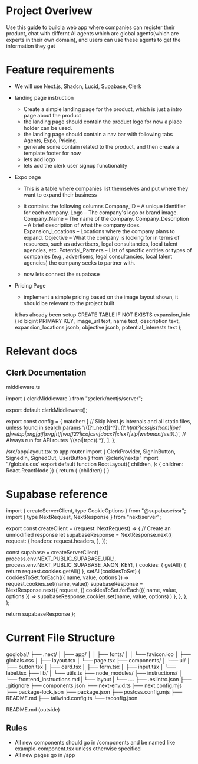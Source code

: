 # Project Overivew
Use this guide to build a web app where companies can register their product, chat with differnt AI agents which are global
agents(which are experts in their own domain), and users can use these agents to get the information they get

# Feature requirements
- We will use Next.js, Shadcn, Lucid, Supabase, Clerk

- landing page instruction
    - Create a simple landing page for the product, which is just a intro page about the product
    - the landing page should contain the product logo for now a place holder can be used.
    - the landing page should contain a nav bar with following tabs Agents, Expo, Pricing.
    - generate some contain related to the product, and then create a template footer for now
    - lets add logo
    - lets add the clerk user signup functionality
- Expo page
  - This is a table where companies list themselves and put where they want to expand their business
  - it contains the following columns
    Company_ID – A unique identifier for each company.
    Logo – The company's logo or brand image.
    Company_Name – The name of the company.
    Company_Description – A brief description of what the company does.
    Expansion_Locations – Locations where the company plans to expand.
    Objective – What the company is looking for in terms of resources, such as advertisers, legal consultancies, local talent agencies, etc.
    Potential_Partners – List of specific entities or types of companies (e.g., advertisers, legal consultancies, local talent agencies) the company seeks to partner with.

  - now lets connect the supabase

- Pricing Page
  - implement a simple pricing based on the image layout shown, it should be relevant to the project built



  it has already been setup 
  CREATE TABLE IF NOT EXISTS expansion_info (
  id bigint PRIMARY KEY,
  image_url text,
  name text,
  description text,
  expansion_locations jsonb,
  objective jsonb,
  potential_interests text
);

  




# Relevant docs
## Clerk Documentation

middleware.ts

import { clerkMiddleware } from "@clerk/nextjs/server";

export default clerkMiddleware();

export const config = {
  matcher: [
    // Skip Next.js internals and all static files, unless found in search params
    '/((?!_next|[^?]*\\.(?:html?|css|js(?!on)|jpe?g|webp|png|gif|svg|ttf|woff2?|ico|csv|docx?|xlsx?|zip|webmanifest)).*)',
    // Always run for API routes
    '/(api|trpc)(.*)',
  ],
};

/src/app/layout.tsx to app router
import {
  ClerkProvider,
  SignInButton,
  SignedIn,
  SignedOut,
  UserButton
} from '@clerk/nextjs'
import './globals.css'
export default function RootLayout({
  children,
}: {
  children: React.ReactNode
}) {
  return (
    <ClerkProvider>
      <html lang="en">
        <body>
          <SignedOut>
            <SignInButton />
          </SignedOut>
          <SignedIn>
            <UserButton />
          </SignedIn>
          {children}
        </body>
      </html>
    </ClerkProvider>
  )
}

# Supabase reference

import { createServerClient, type CookieOptions } from "@supabase/ssr";
import { type NextRequest, NextResponse } from "next/server";

export const createClient = (request: NextRequest) => {
  // Create an unmodified response
  let supabaseResponse = NextResponse.next({
    request: {
      headers: request.headers,
    },
  });

  const supabase = createServerClient(
    process.env.NEXT_PUBLIC_SUPABASE_URL!,
    process.env.NEXT_PUBLIC_SUPABASE_ANON_KEY!,
    {
      cookies: {
        getAll() {
          return request.cookies.getAll()
        },
        setAll(cookiesToSet) {
          cookiesToSet.forEach(({ name, value, options }) => request.cookies.set(name, value))
          supabaseResponse = NextResponse.next({
            request,
          })
          cookiesToSet.forEach(({ name, value, options }) =>
            supabaseResponse.cookies.set(name, value, options)
          )
        },
      },
    },
  );

  return supabaseResponse
};

# Current File Structure
goglobal/
├── .next/
│   ├── app/
│   │   ├── fonts/
│   │   └── favicon.ico
│   ├── globals.css
│   ├── layout.tsx
│   └── page.tsx
├── components/
│   └── ui/
│       ├── button.tsx
│       ├── card.tsx
│       ├── form.tsx
│       ├── input.tsx
│       └── label.tsx
├── lib/
│   └── utils.ts
├── node_modules/
├── instructions/
│   └── frontend_instructions.md
|   └── layout
|       └── ....
├── .eslintrc.json
├── .gitignore
├── components.json
├── next-env.d.ts
├── next.config.mjs
├── package-lock.json
├── package.json
├── postcss.config.mjs
├── README.md
├── tailwind.config.ts
└── tsconfig.json

README.md (outside)

## Rules
- All new components should go in /components and be named like example-component.tsx unless otherwise specified
- All new pages go in /app